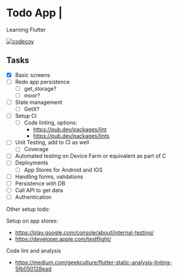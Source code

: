 # Todo App | 
Learning Flutter

[![codecov](https://codecov.io/gh/prawana-perera/todos/branch/main/graph/badge.svg?token=MCE0I80Y4U)](https://codecov.io/gh/prawana-perera/todos)

## Tasks
- [X] Basic screens
- [ ] Redo app persistence
    - [ ] get_storage?
    - [ ] moor?
- [ ] State management
    - [ ] GetX?
- [ ] Setup CI
    - [ ] Code linting, options:
        - https://pub.dev/packages/lint
        - https://pub.dev/packages/lints
- [ ] Unit Testing, add to CI as well
    - [ ] Coverage
- [ ] Automated testing on Device Farm or equivalent as part of C
- [ ] Deployments
    - [ ] App Stores for Android and IOS
- [ ] Handling forms, validations
- [ ] Persistence with DB
- [ ] Call API to get data
- [ ] Authentication

Other setup todo:

Setup on app stores:
- https://play.google.com/console/about/internal-testing/
- https://developer.apple.com/testflight/

Code lint and analysis
- https://medium.com/geekculture/flutter-static-analysis-linting-5fb050128ead
